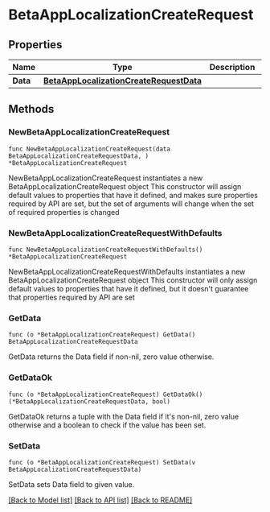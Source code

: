 # BetaAppLocalizationCreateRequest

## Properties

Name | Type | Description | Notes
------------ | ------------- | ------------- | -------------
**Data** | [**BetaAppLocalizationCreateRequestData**](BetaAppLocalizationCreateRequestData.md) |  | 

## Methods

### NewBetaAppLocalizationCreateRequest

`func NewBetaAppLocalizationCreateRequest(data BetaAppLocalizationCreateRequestData, ) *BetaAppLocalizationCreateRequest`

NewBetaAppLocalizationCreateRequest instantiates a new BetaAppLocalizationCreateRequest object
This constructor will assign default values to properties that have it defined,
and makes sure properties required by API are set, but the set of arguments
will change when the set of required properties is changed

### NewBetaAppLocalizationCreateRequestWithDefaults

`func NewBetaAppLocalizationCreateRequestWithDefaults() *BetaAppLocalizationCreateRequest`

NewBetaAppLocalizationCreateRequestWithDefaults instantiates a new BetaAppLocalizationCreateRequest object
This constructor will only assign default values to properties that have it defined,
but it doesn't guarantee that properties required by API are set

### GetData

`func (o *BetaAppLocalizationCreateRequest) GetData() BetaAppLocalizationCreateRequestData`

GetData returns the Data field if non-nil, zero value otherwise.

### GetDataOk

`func (o *BetaAppLocalizationCreateRequest) GetDataOk() (*BetaAppLocalizationCreateRequestData, bool)`

GetDataOk returns a tuple with the Data field if it's non-nil, zero value otherwise
and a boolean to check if the value has been set.

### SetData

`func (o *BetaAppLocalizationCreateRequest) SetData(v BetaAppLocalizationCreateRequestData)`

SetData sets Data field to given value.



[[Back to Model list]](../README.md#documentation-for-models) [[Back to API list]](../README.md#documentation-for-api-endpoints) [[Back to README]](../README.md)


